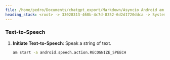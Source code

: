 ```yaml
---
file: /home/pedro/Documents/chatgpt_export/Markdown/Asyncio Android am Integration.md
heading_stack: <root> -> 33028313-468b-4c7d-8352-6d2d1720ddca -> System -> 39ea25d0-5f9f-45ba-bf86-c730d4173350 -> System -> aaa27bdf-0126-4efe-993d-35b4823801e1 -> User -> 19604108-672c-4d31-99ac-0799fd1fd233 -> Assistant -> aaa200cc-93ac-4ba9-b80c-7d42d885a647 -> User -> 0d1d5bd6-4a44-44c5-8225-253c1660498c -> Assistant -> aaa2d7a8-e627-444c-b642-0016cca0ec5f -> User -> 3ff55b5a-274c-478b-bd3e-9258a0279985 -> Assistant -> d51f6070-5ab7-45c2-acb6-f9c08b10328e -> Tool -> 91701092-7042-4065-a8d7-a509c447eb3f -> Assistant -> aaa24469-77e2-4cdb-8441-095efd8c0028 -> User -> ff41365e-622d-4876-896c-c0268d92ef5c -> Assistant -> aaa2f81d-45e4-4750-a979-5e63e8e1749e -> User -> 3054417f-6229-48a0-92a9-205d0bef556d -> Assistant -> Open a URL in the Default Web Browser -> Open a Song on Spotify -> Dial a Phone Number -> Send an SMS -> Start/Stop Playback (Media Control) -> Open Google Maps with Directions -> Open Email App -> aaa253e3-d7eb-4862-a9d7-bc0435cea38e -> User -> ccbe7c0d-d938-46ac-beab-7eb6ff38bd09 -> Assistant -> bb7b0174-b681-40e2-808e-7a9d4186509b -> Tool -> 8b55fe6a-c86d-4230-be40-2c39ca7aa14b -> Assistant -> aaa2d100-a48a-4f37-97c9-52914748885e -> User -> b3b299c2-3186-4ad7-b684-31bbd3d74082 -> Assistant -> a086f2a1-81b4-4e0f-a907-65d4c079cbd9 -> Tool -> fe50bbdc-c96e-433b-88ac-421ef97afa1c -> Assistant -> aaa20f2a-957b-4eb2-93cf-530a7a253490 -> User -> de3169f0-d1ee-46c5-a8af-574d2b965a42 -> Assistant -> Bluetooth -> WiFi -> Calendar and Events -> System -> Multimedia -> Social Media -> Text-to-Speech
---
```

### Text-to-Speech
1. **Initiate Text-to-Speech**: Speak a string of text.
   ```bash
   am start -a android.speech.action.RECOGNIZE_SPEECH
   ```

